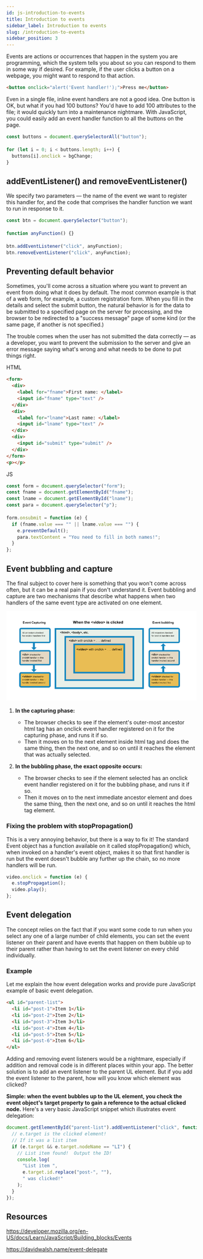 ```yaml
---
id: js-introduction-to-events
title: Introduction to events
sidebar_label: Introduction to events
slug: /introduction-to-events
sidebar_position: 3
---
```


Events are actions or occurrences that happen in the system you are programming, which the system tells you about so you can respond to them in some way if desired. For example, if the user clicks a button on a webpage, you might want to respond to that action.

```html
<button onclick="alert('Event handler!');">Press me</button>
```

Even in a single file, inline event handlers are not a good idea. One button is OK, but what if you had 100 buttons? You'd have to add 100 attributes to the file; it would quickly turn into a maintenance nightmare. With JavaScript, you could easily add an event handler function to all the buttons on the page.

```javascript
const buttons = document.querySelectorAll("button");

for (let i = 0; i < buttons.length; i++) {
  buttons[i].onclick = bgChange;
}
```

## addEventListener() and removeEventListener()

We specify two parameters — the name of the event we want to register this handler for, and the code that comprises the handler function we want to run in response to it.

```javascript
const btn = document.querySelector("button");

function anyFunction() {}

btn.addEventListener("click", anyFunction);
btn.removeEventListener("click", anyFunction);
```

## Preventing default behavior

Sometimes, you'll come across a situation where you want to prevent an event from doing what it does by default. The most common example is that of a web form, for example, a custom registration form. When you fill in the details and select the submit button, the natural behavior is for the data to be submitted to a specified page on the server for processing, and the browser to be redirected to a "success message" page of some kind (or the same page, if another is not specified.)

The trouble comes when the user has not submitted the data correctly — as a developer, you want to prevent the submission to the server and give an error message saying what's wrong and what needs to be done to put things right.

HTML

```html
<form>
  <div>
    <label for="fname">First name: </label>
    <input id="fname" type="text" />
  </div>
  <div>
    <label for="lname">Last name: </label>
    <input id="lname" type="text" />
  </div>
  <div>
    <input id="submit" type="submit" />
  </div>
</form>
<p></p>
```

JS

```javascript
const form = document.querySelector("form");
const fname = document.getElementById("fname");
const lname = document.getElementById("lname");
const para = document.querySelector("p");

form.onsubmit = function (e) {
  if (fname.value === "" || lname.value === "") {
    e.preventDefault();
    para.textContent = "You need to fill in both names!";
  }
};
```

## Event bubbling and capture

The final subject to cover here is something that you won't come across often, but it can be a real pain if you don't understand it. Event bubbling and capture are two mechanisms that describe what happens when two handlers of the same event type are activated on one element.

![img](./img/bubbling-capturing.png)

1. **In the capturing phase:**

   - The browser checks to see if the element's outer-most ancestor html tag has an onclick event handler registered on it for the capturing phase, and runs it if so.
   - Then it moves on to the next element inside html tag and does the same thing, then the next one, and so on until it reaches the element that was actually selected.

2. **In the bubbling phase, the exact opposite occurs:**
   - The browser checks to see if the element selected has an onclick event handler registered on it for the bubbling phase, and runs it if so.
   - Then it moves on to the next immediate ancestor element and does the same thing, then the next one, and so on until it reaches the html tag element.

### Fixing the problem with stopPropagation()

This is a very annoying behavior, but there is a way to fix it! The standard Event object has a function available on it called stopPropagation() which, when invoked on a handler's event object, makes it so that first handler is run but the event doesn't bubble any further up the chain, so no more handlers will be run.

```javascript
video.onclick = function (e) {
  e.stopPropagation();
  video.play();
};
```

## Event delegation

The concept relies on the fact that if you want some code to run when you select any one of a large number of child elements, you can set the event listener on their parent and have events that happen on them bubble up to their parent rather than having to set the event listener on every child individually.

### Example

Let me explain the how event delegation works and provide pure JavaScript example of basic event delegation.

```html
<ul id="parent-list">
  <li id="post-1">Item 1</li>
  <li id="post-2">Item 2</li>
  <li id="post-3">Item 3</li>
  <li id="post-4">Item 4</li>
  <li id="post-5">Item 5</li>
  <li id="post-6">Item 6</li>
</ul>
```

Adding and removing event listeners would be a nightmare, especially if addition and removal code is in different places within your app. The better solution is to add an event listener to the parent UL element. But if you add the event listener to the parent, how will you know which element was clicked?

**Simple: when the event bubbles up to the UL element, you check the event object's target property to gain a reference to the actual clicked node.** Here's a very basic JavaScript snippet which illustrates event delegation:

```javascript
document.getElementById("parent-list").addEventListener("click", function (e) {
  // e.target is the clicked element!
  // If it was a list item
  if (e.target && e.target.nodeName == "LI") {
    // List item found!  Output the ID!
    console.log(
      "List item ",
      e.target.id.replace("post-", ""),
      " was clicked!"
    );
  }
});
```

## Resources

https://developer.mozilla.org/en-US/docs/Learn/JavaScript/Building_blocks/Events

https://davidwalsh.name/event-delegate
